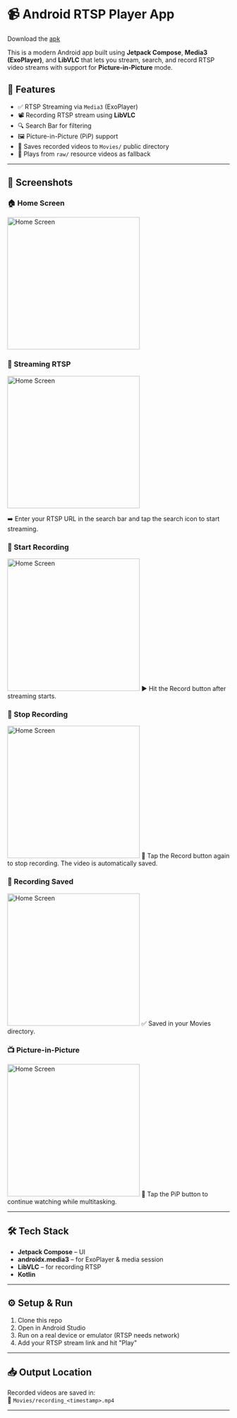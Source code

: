 # 📹 Android RTSP Player App

Download the [apk](https://github.com/by15190/rtsp_client/releases/tag/v1.0.0)

This is a modern Android app built using **Jetpack Compose**, **Media3 (ExoPlayer)**, and **LibVLC** that lets you stream, search, and record RTSP video streams with support for **Picture-in-Picture** mode.



## 🚀 Features

- ✅ RTSP Streaming via `Media3` (ExoPlayer)
- 📽️ Recording RTSP stream using **LibVLC**
- 🔍 Search Bar for filtering
- 🖼️ Picture-in-Picture (PiP) support
- 💾 Saves recorded videos to `Movies/` public directory
- 📁 Plays from `raw/` resource videos as fallback

---

## 📸 Screenshots
### 🏠 Home Screen
<img src="https://github.com/by15190/rtsp_client/blob/master/app/src/main/res/image1.png" alt="Home Screen" width="300"/>


### 🔴 Streaming RTSP
<img src="https://github.com/by15190/rtsp_client/blob/master/app/src/main/res/image2.png" alt="Home Screen" width="300"/>

➡️ Enter your RTSP URL in the search bar and tap the search icon to start streaming.

### 💾 Start Recording 
<img src="https://github.com/by15190/rtsp_client/blob/master/app/src/main/res/image2.png" alt="Home Screen" width="300"/>
▶️ Hit the Record button after streaming starts.

### 💾 Stop Recording 
<img src="https://github.com/by15190/rtsp_client/blob/master/app/src/main/res/image4.png" alt="Home Screen" width="300"/>
🛑 Tap the Record button again to stop recording. The video is automatically saved.

### 💾 Recording Saved
<img src="https://github.com/by15190/rtsp_client/blob/master/app/src/main/res/image6.png" alt="Home Screen" width="300"/>
✅ Saved in your Movies directory.

### 📺 Picture-in-Picture
<img src="https://github.com/by15190/rtsp_client/blob/master/app/src/main/res/image3.png" alt="Home Screen" width="300"/>
📲 Tap the PiP button to continue watching while multitasking.

---

## 🛠 Tech Stack

- **Jetpack Compose** – UI
- **androidx.media3** – for ExoPlayer & media session
- **LibVLC** – for recording RTSP
- **Kotlin**

---



## ⚙️ Setup & Run

1. Clone this repo
2. Open in Android Studio
3. Run on a real device or emulator (RTSP needs network)
4. Add your RTSP stream link and hit "Play"

---

## 📥 Output Location

Recorded videos are saved in:  
📁 `Movies/recording_<timestamp>.mp4`

---


